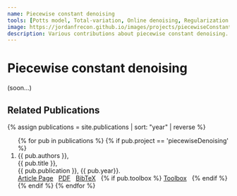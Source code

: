 ```yaml
---
name: Piecewise constant denoising
tools: [Potts model, Total-variation, Online denoising, Regularization parameter, Multivariate denoising]
image: https://jordanfrecon.github.io/images/projects/piecewiseConstantDenoising_preview.jpg
description: Various contributions about piecewise constant denoising.
---
```



# Piecewise constant denoising
(soon...)



## Related Publications
{% assign publications = site.publications | sort: "year" | reverse %}

<ol>
{% for pub in publications %}
 {% if pub.project == 'piecewiseDenoising' %}
 <li>
 <div class="pubitem">
   <div class="pubauthors">
     {{ pub.authors }},
   </div>
   <div class="pubtitle">
     {{ pub.title }},
   </div>
   <div class="pubinfo">
     {{ pub.publication }}, {{ pub.year}}.
   </div>
 </div>
 <div class="publinks">
   <a href="{{pub.url}}"><i class="fas fa-link"></i> Article Page</a>&nbsp;&nbsp;
   <a href="/download/{{ pub.slug}}.pdf"><i class="far fa-file-pdf"></i> PDF</a>&nbsp;&nbsp;
   <a href="/download/{{ pub.slug}}.bib"><i class="fas fa-quote-left"></i> BibTeX</a>&nbsp;&nbsp;
   {% if pub.toolbox %}
   <a href="{{ pub.toolbox }}"><i class="fab fa-github"></i> Toolbox</a>&nbsp;&nbsp;
   {% endif %}
 </div>
 </li>
 {% endif %}
{% endfor %}
</ol>


